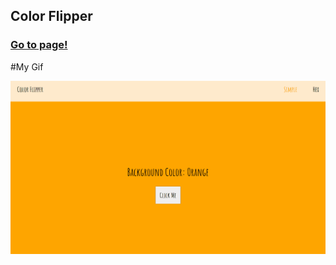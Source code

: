 
<h2>Color Flipper</h2>

<h3><a href="https://banugungor.github.io/Coding-Challenges/Javascript/Color%20Flipper/hex.html" rel="nofollow">Go to page!</a></a></h3>


#My Gif 

![](https://github.com/banugungor/Coding-Challenges/blob/main/Javascript/Color%20Flipper/color%20flipper.gif)
